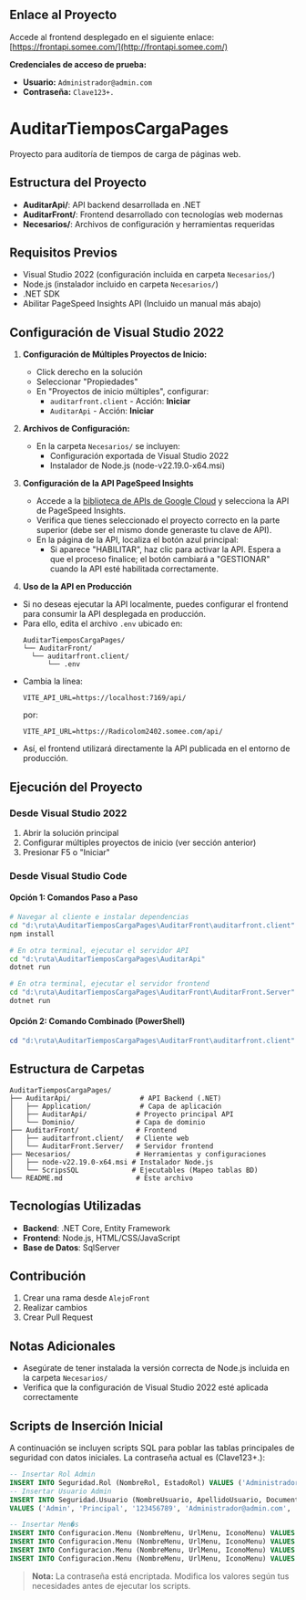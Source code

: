## Enlace al Proyecto

Accede al frontend desplegado en el siguiente enlace:  
[https://frontapi.somee.com/](http://frontapi.somee.com/)

**Credenciales de acceso de prueba:**  
- **Usuario:** `Administrador@admin.com`  
- **Contraseña:** `Clave123+.`

# AuditarTiemposCargaPages

Proyecto para auditoría de tiempos de carga de páginas web.

## Estructura del Proyecto

- **AuditarApi/**: API backend desarrollada en .NET
- **AuditarFront/**: Frontend desarrollado con tecnologías web modernas
- **Necesarios/**: Archivos de configuración y herramientas requeridas

## Requisitos Previos

- Visual Studio 2022 (configuración incluida en carpeta `Necesarios/`)
- Node.js (instalador incluido en carpeta `Necesarios/`)
- .NET SDK
- Abilitar PageSpeed Insights API (Incluido un manual más abajo)

## Configuración de Visual Studio 2022

1. **Configuración de Múltiples Proyectos de Inicio:**
   - Click derecho en la solución
   - Seleccionar "Propiedades"
   - En "Proyectos de inicio múltiples", configurar:
     - `auditarfront.client` - Acción: **Iniciar**
     - `AuditarApi` - Acción: **Iniciar**

2. **Archivos de Configuración:**
   - En la carpeta `Necesarios/` se incluyen:
     - Configuración exportada de Visual Studio 2022
     - Instalador de Node.js (node-v22.19.0-x64.msi)
3. **Configuración de la API PageSpeed Insights**
    - Accede a la [biblioteca de APIs de Google Cloud](https://console.cloud.google.com/apis/library/pagespeedonline.googleapis.com) y selecciona la API de PageSpeed Insights.
    - Verifica que tienes seleccionado el proyecto correcto en la parte superior (debe ser el mismo donde generaste tu clave de API).
    - En la página de la API, localiza el botón azul principal:
        - Si aparece "HABILITAR", haz clic para activar la API. Espera a que el proceso finalice; el botón cambiará a "GESTIONAR" cuando la API esté habilitada correctamente.
    
4. **Uso de la API en Producción**  
  - Si no deseas ejecutar la API localmente, puedes configurar el frontend para consumir la API desplegada en producción.  
  - Para ello, edita el archivo `.env` ubicado en:  
    ```
    AuditarTiemposCargaPages/
    └── AuditarFront/
      └── auditarfront.client/
          └── .env
    ```
  - Cambia la línea:
    ```
    VITE_API_URL=https://localhost:7169/api/
    ```
    por:
    ```
    VITE_API_URL=https://Radicolom2402.somee.com/api/
    ```
  - Así, el frontend utilizará directamente la API publicada en el entorno de producción.


## Ejecución del Proyecto

### Desde Visual Studio 2022
1. Abrir la solución principal
2. Configurar múltiples proyectos de inicio (ver sección anterior)
3. Presionar F5 o "Iniciar"

### Desde Visual Studio Code

#### Opción 1: Comandos Paso a Paso
```bash
# Navegar al cliente e instalar dependencias
cd "d:\ruta\AuditarTiemposCargaPages\AuditarFront\auditarfront.client"
npm install

# En otra terminal, ejecutar el servidor API
cd "d:\ruta\AuditarTiemposCargaPages\AuditarApi"
dotnet run

# En otra terminal, ejecutar el servidor frontend
cd "d:\ruta\AuditarTiemposCargaPages\AuditarFront\AuditarFront.Server"
dotnet run
```

#### Opción 2: Comando Combinado (PowerShell)
```powershell
cd "d:\ruta\AuditarTiemposCargaPages\AuditarFront\auditarfront.client" ; npm install ; cd "d:\ruta\AuditarTiemposCargaPages\AuditarFront\AuditarFront.Server" ; dotnet run
```

## Estructura de Carpetas

```
AuditarTiemposCargaPages/
├── AuditarApi/                 # API Backend (.NET)
│   ├── Application/            # Capa de aplicación
│   ├── AuditarApi/            # Proyecto principal API
│   └── Dominio/               # Capa de dominio
├── AuditarFront/              # Frontend
│   ├── auditarfront.client/   # Cliente web
│   └── AuditarFront.Server/   # Servidor frontend
├── Necesarios/                # Herramientas y configuraciones
│   ├── node-v22.19.0-x64.msi # Instalador Node.js
│   └── ScripsSQL             # Ejecutables (Mapeo tablas BD)
└── README.md                  # Este archivo
```

## Tecnologías Utilizadas

- **Backend**: .NET Core, Entity Framework
- **Frontend**: Node.js, HTML/CSS/JavaScript
- **Base de Datos**: SqlServer

## Contribución

1. Crear una rama desde `AlejoFront`
2. Realizar cambios
3. Crear Pull Request

## Notas Adicionales

- Asegúrate de tener instalada la versión correcta de Node.js incluida en la carpeta `Necesarios/`
- Verifica que la configuración de Visual Studio 2022 esté aplicada correctamente

## Scripts de Inserción Inicial

A continuación se incluyen scripts SQL para poblar las tablas principales de seguridad con datos iniciales. La contraseña actual es (Clave123+.):

```sql
-- Insertar Rol Admin
INSERT INTO Seguridad.Rol (NombreRol, EstadoRol) VALUES ('Administrador', 1);
-- Insertar Usuario Admin
INSERT INTO Seguridad.Usuario (NombreUsuario, ApellidoUsuario, DocumentoUsuario, CorreoUsuario, PasswordUsuario, RolId, EmailConfirmed)
VALUES ('Admin', 'Principal', '123456789', 'Administrador@admin.com', '$2a$11$.7tOwnQLkkT9FNocj2ZEhem49xa5XUI042l.nOvqfwjFrZxfQmG1S', 1, 1);

-- Insertar Men�s
INSERT INTO Configuracion.Menu (NombreMenu, UrlMenu, IconoMenu) VALUES ('Dashboard', '/Inicio', 'home');
INSERT INTO Configuracion.Menu (NombreMenu, UrlMenu, IconoMenu) VALUES ('Paginas Auditadas', '/auditar', 'description');
INSERT INTO Configuracion.Menu (NombreMenu, UrlMenu, IconoMenu) VALUES ('Gestion de Usuarios', '/usuarios', 'group');
INSERT INTO Configuracion.Menu (NombreMenu, UrlMenu, IconoMenu) VALUES ('Auditar Paginas', '/auditar', 'search');

```

> **Nota:** La contraseña está encriptada. Modifica los valores según tus necesidades antes de ejecutar los scripts.

